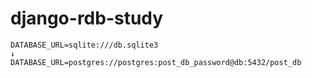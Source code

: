 # django-rdb-study

```
DATABASE_URL=sqlite:///db.sqlite3
↓
DATABASE_URL=postgres://postgres:post_db_password@db:5432/post_db
```

